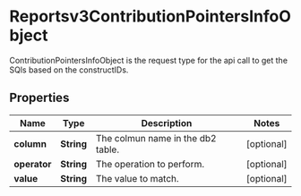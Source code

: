 

# Reportsv3ContributionPointersInfoObject

ContributionPointersInfoObject is the request type for the api call to get the SQls based on the constructIDs.

## Properties

| Name | Type | Description | Notes |
|------------ | ------------- | ------------- | -------------|
|**column** | **String** | The colmun name in the db2 table. |  [optional] |
|**operator** | **String** | The operation to perform. |  [optional] |
|**value** | **String** | The value to match. |  [optional] |




